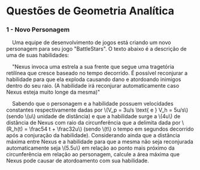 
# Questões de Geometria Analítica

### 1 - Novo Personagem
&nbsp;&nbsp;&nbsp;&nbsp;Uma equipe de desenvolvimento de jogos está criando um novo personagem para seu jogo "BattleStars". O texto abaixo é a descrição de uma de suas habilidades: <br>

&nbsp;&nbsp;&nbsp;&nbsp;"Nexus invoca uma estrela a sua frente que segue uma tragetória retilínea que cresce baseado no tempo decorrido. É possível reconjurar a habilidade para que ela exploda causando dano e atordoando inimigos dentro do seu raio. (A habilidade irá reconjurar automaticamente caso Nexus esteja muito longe da mesma)"
<br>

&nbsp;&nbsp;&nbsp;&nbsp;Sabendo que o personagem e a habilidade possuem velocidades constantes respectivamente dadas por \\(V_p = 3u/s \\text{ e } V_h = 5u/s\\) (sendo \\(u\\) unidade de distância) e que a habilidade surge a \\(4u\\) de distância de Nexus com raio da circunferência que a delimita dada por \\(R_h(t) = \frac54 t + \frac32u\\) (sendo \\(t\\) o tempo em segundos decorrido após a conjuração da habilidade). Considerando ainda que a distância máxima entre Nexus e a habilidade para que a mesma não seja reconjurada automaticamente seja \\(5.5u\\) em relação ao ponto mais próximo da circunferência em relação ao personagem, calcule a área máxima que Nexus pode causar de atordoamento com sua habilidade.